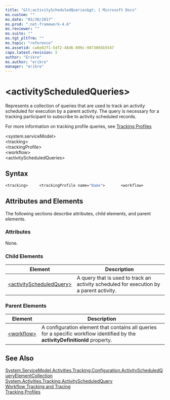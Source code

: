 ```yaml
---
title: "&lt;activityScheduledQueries&gt; | Microsoft Docs"
ms.custom: ""
ms.date: "03/30/2017"
ms.prod: ".net-framework-4.6"
ms.reviewer: ""
ms.suite: ""
ms.tgt_pltfrm: ""
ms.topic: "reference"
ms.assetid: ca6e82f1-54f2-48d6-899c-9873065b5547
caps.latest.revision: 5
author: "Erikre"
ms.author: "erikre"
manager: "erikre"
---
```

# &lt;activityScheduledQueries&gt;
Represents a collection of queries that are used to track an activity scheduled for execution by a parent activity. The query is necessary for a tracking participant to subscribe to activity scheduled records.  
  
 For more information on tracking profile queries, see [Tracking Profiles](../../../../../docs/framework/windows-workflow-foundation/tracking-profiles.md)  
  
 \<system.serviceModel>  
\<tracking>  
\<trackingProfile>  
\<workflow>  
\<activityScheduledQueries>  
  
## Syntax  
  
```vb  
<tracking>     <trackingProfile name="Name">       <workflow>          <activityScheduledQueries>             <activityScheduledQuery activityName="String"                 childActivityName="String"/>          </activityScheduledQueries>       </workflow>     </trackingProfile></tracking>  
```  
  
## Attributes and Elements  
 The following sections describe attributes, child elements, and parent elements.  
  
### Attributes  
 None.  
  
### Child Elements  
  
|Element|Description|  
|-------------|-----------------|  
|[\<activityScheduledQuery>](../../../../../docs/framework/configuring-apps/file-schema/file-schema/windows-workflow-foundation/activityscheduledquery.md)|A query that is used to track an activity scheduled for execution by a parent activity.|  
  
### Parent Elements  
  
|Element|Description|  
|-------------|-----------------|  
|[\<workflow>](../../../../../docs/framework/configuring-apps/file-schema/file-schema/windows-workflow-foundation/workflow.md)|A configuration element that contains all queries for a specific workflow identified by the **activityDefinitionId** property.|  
  
## See Also  
 [System.ServiceModel.Activities.Tracking.Configuration.ActivityScheduledQueryElementCollection](assetId:///System.ServiceModel.Activities.Tracking.Configuration.ActivityScheduledQueryElementCollection?qualifyHint=False&amp;autoUpgrade=True)   
 [System.Activities.Tracking.ActivityScheduledQuery](assetId:///System.Activities.Tracking.ActivityScheduledQuery?qualifyHint=False&amp;autoUpgrade=True)   
 [Workflow Tracking and Tracing](../../../../../docs/framework/windows-workflow-foundation/workflow-tracking-and-tracing.md)   
 [Tracking Profiles](../../../../../docs/framework/windows-workflow-foundation/tracking-profiles.md)